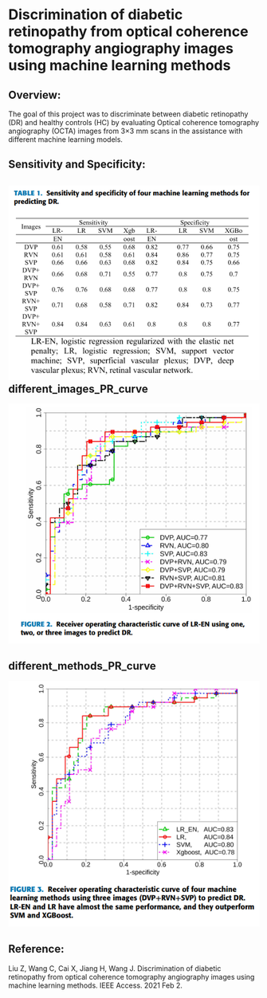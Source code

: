 # Discrimination of diabetic retinopathy from optical coherence tomography angiography images using machine learning methods



Overview:
----------
The goal of this project was to discriminate between diabetic retinopathy (DR) and healthy controls (HC) by evaluating Optical coherence tomography angiography (OCTA) images from 3×3 mm scans in the assistance with different machine learning models.


Sensitivity and Specificity:
----------
![alt text](https://github.com/chen496/Discrimination-of-diabetic-retinopathy/blob/857a709de64f746ab9c75ebd42064d78adb1100f/Sensitivity_specificity.PNG
)
different_images_PR_curve
----------
![alt text](https://github.com/chen496/Discrimination-of-diabetic-retinopathy/blob/857a709de64f746ab9c75ebd42064d78adb1100f/different_images.PNG
)

different_methods_PR_curve
----------
![alt text](https://github.com/chen496/Discrimination-of-diabetic-retinopathy/blob/857a709de64f746ab9c75ebd42064d78adb1100f/different_methods.PNG
)


Reference:
----------

Liu Z, Wang C, Cai X, Jiang H, Wang J. Discrimination of diabetic retinopathy from optical coherence tomography angiography images using machine learning methods. IEEE Access. 2021 Feb 2.
